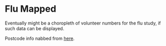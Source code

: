# Flu Mapped

Eventually might be a choropleth of volunteer numbers for the flu study, if such data can be displayed.

Postcode info nabbed from [here](https://github.com/roblascelles/uk-postcode-map).
